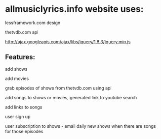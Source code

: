 allmusiclyrics.info website uses:
==============
lessframework.com design

thetvdb.com api

http://ajax.googleapis.com/ajax/libs/jquery/1.8.3/jquery.min.js

Features:
---------

add shows

add movies

grab episodes of shows from thetvdb.com using api

add songs to shows or movies, generated link to youtube search

add links to songs

user sign up

user subscription to shows - email daily new shows when there are songs for those episodes
